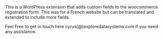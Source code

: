 This is a WordPress extension that adds custom fields to the woocommerce registration form. This was for a French website but can be translated and extended
to include more fields.

Feel Free to get in touch here cyrus(@)exploredatasystems.com if you need any assistance.